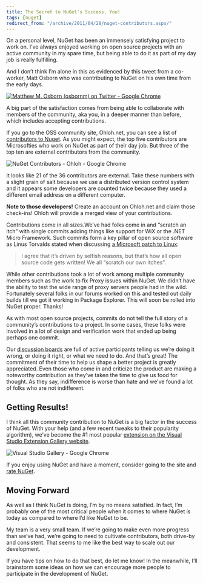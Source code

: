 ```yaml
---
title: The Secret to NuGet's Success. You!
tags: [nuget]
redirect_from: "/archive/2011/04/28/nuget-contributors.aspx/"
---
```


On a personal level, NuGet has been an immensely satisfying project to
work on. I’ve always enjoyed working on open source projects with an
active community in my spare time, but being able to do it as part of my
day job is really fulfilling.

And I don’t think I’m alone in this as evidenced by this tweet from a
co-worker, Matt Osborn who was contributing to NuGet on his own time
from the early days.

[![Matthew M. Osborn (osbornm) on Twitter - Google
Chrome](https://haacked.com/images/haacked_com/WindowsLiveWriter/1ba1fa2803b2_865C/Matthew%20M.%20Osborn%20(osbornm)%20on%20Twitter%20-%20Google%20Chrome_376b3d07-f7e2-4ad7-8af3-3380d8a789c1.png "Matthew M. Osborn (osbornm) on Twitter - Google Chrome")](http://twitter.com/#!/osbornm/status/63833862270238720 "Mat's Tweet")

A big part of the satisfaction comes from being able to collaborate with
members of the community, aka you, in a deeper manner than before, which
includes accepting contributions.

If you go to the OSS community site, Ohloh.net, you can see a list of
[contributors to
Nuget](https://www.ohloh.net/p/nuget/contributors "Contributors"). As
you might expect, the top five contributors are Microsofties who work on
NuGet as part of their day job. But three of the top ten are external
contributors from the community.

![NuGet Contributors - Ohloh - Google
Chrome](https://haacked.com/images/haacked_com/WindowsLiveWriter/1ba1fa2803b2_865C/NuGet%20Contributors%20-%20Ohloh%20-%20Google%20Chrome_71b4aa76-8d5f-4ca6-92ad-816459c40711.png "NuGet Contributors - Ohloh - Google Chrome")

It looks like 21 of the 36 contributors are external. Take these numbers
with a slight grain of salt because we use a distributed version control
system and it appears some developers are counted twice because they
used a different email address on a different computer.

**Note to those developers!** Create an account on Ohloh.net and claim
those check-ins! Ohloh will provide a merged view of your contributions.

Contributions come in all sizes.We’ve had folks come in and “scratch an
itch” with single commits adding things like support for WiX or the .NET
Micro Framework. Such commits form a key pillar of open source software
as Linus Torvalds stated when discussing [a Microsoft patch to
Linux](http://www.ethiopianreview.com/articles/19578 "MS patches Linux"):

> I agree that it’s driven by selfish reasons, but that’s how all open
> source code gets written! We all “scratch our own itches”.

While other contributions took a lot of work among multiple community
members such as the work to fix Proxy issues within NuGet. We didn’t
have the ability to test the wide range of proxy servers people had in
the wild. Fortunately several folks in our forums worked on this and
tested out daily builds till we got it working in Package Explorer. This
will soon be rolled into NuGet proper. Thanks!

As with most open source projects, commits do not tell the full story of
a community’s contributions to a project. In some cases, these folks
were involved in a lot of design and verification work that ended up
being perhaps one commit.

Our [discussion
boards](http://nuget.codeplex.com/discussions "Discussion Boards") are
full of active participants telling us we’re doing it wrong, or doing it
right, or what we need to do. And that’s great! The commitment of their
time to help us shape a better project is greatly appreciated. Even
those who come in and criticize the product are making a noteworthy
contribution as they’ve taken the time to give us food for thought. As
they say, indifference is worse than hate and we’ve found a lot of folks
who are not indifferent.

Getting Results!
----------------

I think all this community contribution to NuGet is a big factor in the
success of NuGet. With your help (and a few recent tweaks to their
popularity algorithm), we’ve become the \#1 most popular [extension on
the Visual Studio Extension Gallery
website](http://visualstudiogallery.msdn.microsoft.com/27077b70-9dad-4c64-adcf-c7cf6bc9970c?SRC=Home "Visual Studio Gallery").

![Visual Studio Gallery - Google
Chrome](https://haacked.com/images/haacked_com/WindowsLiveWriter/1ba1fa2803b2_865C/Visual%20Studio%20Gallery%20-%20Google%20Chrome_9c649024-c150-4b3c-bd69-ed9c253e62aa.png "Visual Studio Gallery - Google Chrome")

If you enjoy using NuGet and have a moment, consider going to the site
and [rate
NuGet](http://visualstudiogallery.msdn.microsoft.com/27077b70-9dad-4c64-adcf-c7cf6bc9970c?SRC=Home "Rate NuGet").

Moving Forward
--------------

As well as I think NuGet is doing, I’m by no means satisfied. In fact,
I’m probably one of the most critical people when it comes to where
NuGet is today as compared to where I’d like NuGet to be.

My team is a very small team. If we’re going to make even more progress
than we’ve had, we’re going to need to cultivate contributors, both
drive-by and consistent. That seems to me like the best way to scale out
our development.

If you have tips on how to do that best, do let me know! In the
meanwhile, I’ll brainstorm some ideas on how we can encourage more
people to participate in the development of NuGet.
